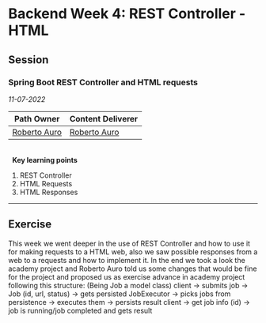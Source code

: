 # Backend Week 4: REST Controller - HTML

## Session

### Spring Boot REST Controller and HTML requests

_11-07-2022_

<!-- (Do not change the line below!!!) -->

| **Path Owner**                               | **Content Deliverer**                        |
| -------------------------------------------- | -------------------------------------------- |
| [Roberto Auro](https://github.com/robertoaz) | [Roberto Auro](https://github.com/robertoaz) | \   |

\
&nbsp; <!-- (Do not change this and above line PLEASE!!!) -->
**Key learning points** <!-- (Do not change this line!!!) -->

1. REST Controller
3. HTML Requests
2. HTML Responses

---

## Exercise

This week we went deeper in the use of REST Controller and how to use it for making requests to a HTML web, also we saw possible responses from a web to a requests and how to implement it. In the end we took a look the academy project and Roberto Auro told us some changes that would be fine for the project and proposed us as exercise advance in academy project following this structure: (Being Job a model class)
  client -> submits job -> Job (id, url, status) -> gets persisted
  JobExecutor -> picks jobs from persistence -> executes them -> persists result
  client -> get job info (id) -> job is running/job completed and gets result


<Statement>
